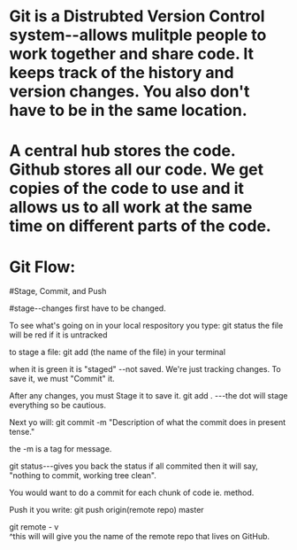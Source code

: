 # Git is a Distrubted Version Control system--allows mulitple people to work together and share code. It keeps track of the history and version changes. You also don't have to be in the same location. 

# A central hub stores the code. Github stores all our code. We get copies of the code to use and it allows us to all work at the same time on different parts of the code. 

# Git Flow:
#Stage, Commit, and Push

#stage--changes first have to be changed. 

To see what's going on in your local respository you type: git status
the file will be red if it is untracked 

to stage a file: git add (the name of the file) in your terminal 

when it is green it is "staged" --not saved. We're just tracking changes. To save it, we must "Commit" it. 

After any changes, you must Stage it to save it. 
git add . ---the dot will stage everything so be cautious. 

Next yo will: git commit -m "Description of what the commit does in present tense."

the -m is a tag for message. 

git status---gives you back the status if all commited then it will say, "nothing to commit, working tree clean". 

You would want to do a commit for each chunk of code ie. method. 

Push it you write: git push origin(remote repo) master

git remote - v  
^this will will give you the name of the remote repo that lives on GitHub. 

